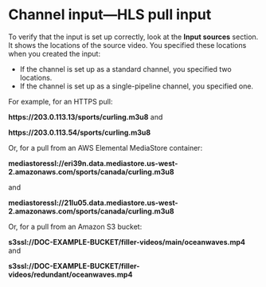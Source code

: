 # Channel input—HLS pull input<a name="input-hls-pull"></a>

To verify that the input is set up correctly, look at the **Input sources** section\. It shows the locations of the source video\. You specified these locations when you created the input:
+ If the channel is set up as a standard channel, you specified two locations\.
+ If the channel is set up as a single\-pipeline channel, you specified one\.

For example, for an HTTPS pull:

**https://203\.0\.113\.13/sports/curling\.m3u8** and

**https://203\.0\.113\.54/sports/curling\.m3u8** 

Or, for a pull from an AWS Elemental MediaStore container:

**mediastoressl://eri39n\.data\.mediastore\.us\-west\-2\.amazonaws\.com/sports/canada/curling\.m3u8**

 and

**mediastoressl://21lu05\.data\.mediastore\.us\-west\-2\.amazonaws\.com/sports/canada/curling\.m3u8** 

Or, for a pull from an Amazon S3 bucket:

**s3ssl://DOC\-EXAMPLE\-BUCKET/filler\-videos/main/oceanwaves\.mp4** and

**s3ssl://DOC\-EXAMPLE\-BUCKET/filler\-videos/redundant/oceanwaves\.mp4**